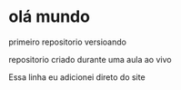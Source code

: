 # olá mundo
 primeiro repositorio versioando

 repositorio criado durante uma aula ao vivo

 Essa linha eu adicionei direto do site
